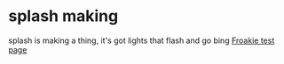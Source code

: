 # splash making
splash is making a thing, it's got lights that flash and go bing
[Froakie test page](./pokedex/froakie)
